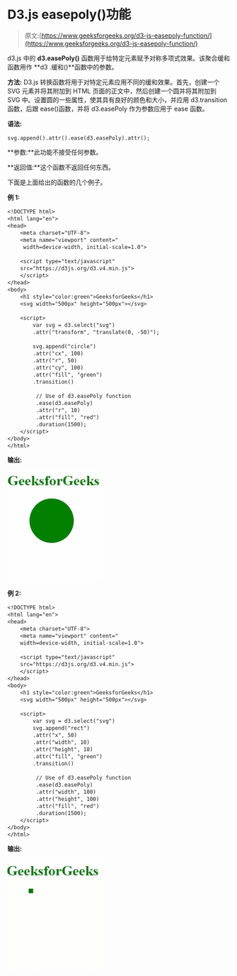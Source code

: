 # D3.js easepoly()功能

> 原文:[https://www.geeksforgeeks.org/d3-js-easepoly-function/](https://www.geeksforgeeks.org/d3-js-easepoly-function/)

d3.js 中的 **d3.easePoly()** 函数用于给特定元素赋予对称多项式效果。该聚合缓和函数用作 **d3 .缓和()**函数中的参数。

**方法:** D3.js 转换函数将用于对特定元素应用不同的缓和效果。首先，创建一个 SVG 元素并将其附加到 HTML 页面的正文中，然后创建一个圆并将其附加到 SVG 中。设置圆的一些属性，使其具有良好的颜色和大小，并应用 d3.transition 函数，后跟 ease()函数，并将 d3.easePoly 作为参数应用于 ease 函数。

**语法:**

```
svg.append().attr().ease(d3.easePoly).attr();
```

**参数:**此功能不接受任何参数。

**返回值:**这个函数不返回任何东西。

下面是上面给出的函数的几个例子。

**例 1:**

```
<!DOCTYPE html> 
<html lang="en"> 
<head> 
    <meta charset="UTF-8"> 
    <meta name="viewport" content=" 
     width=device-width, initial-scale=1.0"> 

    <script type="text/javascript"
    src="https://d3js.org/d3.v4.min.js"> 
    </script> 
</head> 
<body> 
    <h1 style="color:green">GeeksforGeeks</h1> 
    <svg width="500px" height="500px"></svg> 

    <script> 
        var svg = d3.select("svg") 
        .attr("transform", "translate(0, -50)"); 

        svg.append("circle") 
        .attr("cx", 100) 
        .attr("r", 50) 
        .attr("cy", 100) 
        .attr("fill", "green") 
        .transition() 

         // Use of d3.easePoly function
         .ease(d3.easePoly) 
         .attr("r", 10) 
         .attr("fill", "red")
         .duration(1500); 
    </script> 
</body> 
</html> 
```

**输出:**

![](img/7818adf77e319b3bcd1a1e0cb41a7650.png)

**例 2:**

```
<!DOCTYPE html> 
<html lang="en"> 
<head> 
    <meta charset="UTF-8"> 
    <meta name="viewport" content=" 
    width=device-width, initial-scale=1.0"> 

    <script type="text/javascript"
    src="https://d3js.org/d3.v4.min.js"> 
    </script> 
</head> 
<body> 
    <h1 style="color:green">GeeksforGeeks</h1> 
    <svg width="500px" height="500px"></svg> 

    <script> 
        var svg = d3.select("svg")  
        svg.append("rect") 
        .attr("x", 50) 
        .attr("width", 10)
        .attr("height", 10)
        .attr("fill", "green") 
        .transition()

         // Use of d3.easePoly function
         .ease(d3.easePoly) 
         .attr("width", 100)
         .attr("height", 100)
         .attr("fill", "red")
         .duration(1500); 
    </script> 
</body> 
</html> 
```

**输出:**

![](img/53861b216bebca912c35250f6336ddca.png)